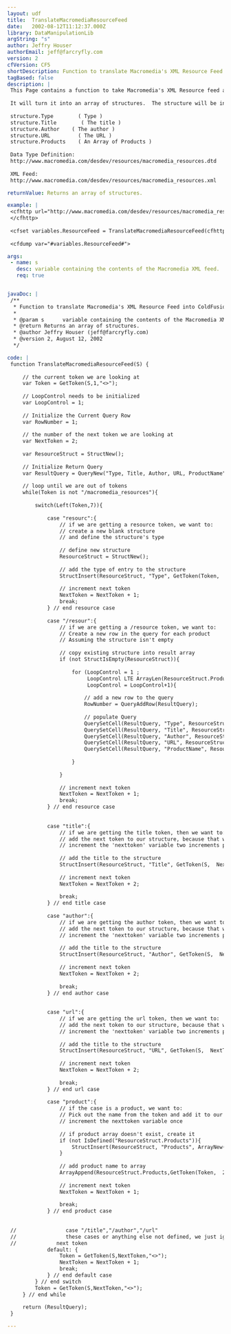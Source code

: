 ```yaml
---
layout: udf
title:  TranslateMacromediaResourceFeed
date:   2002-08-12T11:12:37.000Z
library: DataManipulationLib
argString: "s"
author: Jeffry Houser
authorEmail: jeff@farcryfly.com
version: 2
cfVersion: CF5
shortDescription: Function to translate Macromedia's XML Resource Feed into ColdFusion variables.
tagBased: false
description: |
 This Page contains a function to take Macromedia's XML Resource feed and put it into ColdFusion variables.
 
 It will turn it into an array of structures.  The structure will be in this format:
 
 structure.Type        ( Type )
 structure.Title        ( The title )
 structure.Author    ( The author )
 structure.URL         ( The URL )
 structure.Products    ( An Array of Products ) 
 
 Data Type Definition: 
 http://www.macromedia.com/desdev/resources/macromedia_resources.dtd
 
 XML Feed: 
 http://www.macromedia.com/desdev/resources/macromedia_resources.xml

returnValue: Returns an array of structures.

example: |
 <cfhttp url="http://www.macromedia.com/desdev/resources/macromedia_resources.xml" method="GET">
 </cfhttp>
 
 <cfset variables.ResourceFeed = TranslateMacromediaResourceFeed(cfhttp.FileContent)>
 
 <cfdump var="#variables.ResourceFeed#">

args:
 - name: s
   desc: variable containing the contents of the Macromedia XML feed.  Usually CFHTTP.FileContent
   req: true


javaDoc: |
 /**
  * Function to translate Macromedia's XML Resource Feed into ColdFusion variables.
  * 
  * @param s      variable containing the contents of the Macromedia XML feed.  Usually CFHTTP.FileContent (Required)
  * @return Returns an array of structures. 
  * @author Jeffry Houser (jeff@farcryfly.com) 
  * @version 2, August 12, 2002 
  */

code: |
 function TranslateMacromediaResourceFeed(S) {
 
     // the current token we are looking at 
     var Token = GetToken(S,1,"<>");
     
     // LoopControl needs to be initialized
     var LoopControl = 1;
     
     // Initialize the Current Query Row 
     var RowNumber = 1;
 
     // the number of the next token we are looking at 
     var NextToken = 2;
     
     var ResourceStruct = StructNew();
 
     // Initialize Return Query 
     var ResultQuery = QueryNew("Type, Title, Author, URL, ProductName");
     
     // loop until we are out of tokens 
     while(Token is not "/macromedia_resources"){
     
         switch(Left(Token,7)){
 
             case "resourc":{
                 // if we are getting a resource token, we want to:
                 // create a new blank structure 
                 // and define the structure's type
                 
                 // define new structure
                 ResourceStruct = StructNew();
                 
                 // add the type of entry to the structure
                 StructInsert(ResourceStruct, "Type", GetToken(Token,  2, """"));
 
                 // increment next token
                 NextToken = NextToken + 1;
                 break;
             } // end resource case            
             
             case "/resour":{
                 // if we are getting a /resource token, we want to:
                 // Create a new row in the query for each product 
                 // Assuming the structure isn't empty 
                 
                 // copy existing structure into result array
                 if (not StructIsEmpty(ResourceStruct)){
                     
                     for (LoopControl = 1 ; 
                          LoopControl LTE ArrayLen(ResourceStruct.Products) ; 
                          LoopControl = LoopControl+1){
                         
                         // add a new row to the query 
                         RowNumber = QueryAddRow(ResultQuery);
                         
                         // populate Query 
                         QuerySetCell(ResultQuery, "Type", ResourceStruct.Type, RowNumber);
                         QuerySetCell(ResultQuery, "Title", ResourceStruct.Title, RowNumber);
                         QuerySetCell(ResultQuery, "Author", ResourceStruct.Author, RowNumber);
                         QuerySetCell(ResultQuery, "URL", ResourceStruct.URL, RowNumber);
                         QuerySetCell(ResultQuery, "ProductName", ResourceStruct.Products[LoopControl], RowNumber);
 
                     }
                     
                 }
                 
                 // increment next token
                 NextToken = NextToken + 1;
                 break;
             } // end resource case            
 
 
             case "title":{
                 // if we are getting the title token, then we want to:
                 // add the next token to our structure, because that will be our title text
                 // increment the 'nexttoken' variable two increments past the end title token
 
                 // add the title to the structure
                 StructInsert(ResourceStruct, "Title", GetToken(S,  NextToken+1, "<>"));
                 
                 // increment next token
                 NextToken = NextToken + 2;
 
                 break;
             } // end title case
 
             case "author":{
                 // if we are getting the author token, then we want to:
                 // add the next token to our structure, because that will be our author text
                 // increment the 'nexttoken' variable two increments past the end Author token
 
                 // add the title to the structure
                 StructInsert(ResourceStruct, "Author", GetToken(S,  NextToken+1, "<>"));
                 
                 // increment next token
                 NextToken = NextToken + 2;
                 
                 break;
             } // end author case 
 
 
             case "url":{
                 // if we are getting the url token, then we want to:
                 // add the next token to our structure, because that will be our url text
                 // increment the 'nexttoken' variable two increments past the end url token
 
                 // add the title to the structure
                 StructInsert(ResourceStruct, "URL", GetToken(S,  NextToken+1, "<>"));
                 
                 // increment next token
                 NextToken = NextToken + 2;
                 
                 break;
             } // end url case 
             
             case "product":{ 
                 // if the case is a product, we want to:
                 // Pick out the name from the token and add it to our product array
                 // increment the nexttoken variable once
                 
                 // if product array doesn't exist, create it
                 if (not IsDefined("ResourceStruct.Products")){
                     StructInsert(ResourceStruct, "Products", ArrayNew(1));
                 }
                 
                 // add product name to array 
                 ArrayAppend(ResourceStruct.Products,GetToken(Token,  2, """"));
                 
                 // increment next token
                 NextToken = NextToken + 1;
                 
                 break;
             } // end product case 
 
             
 //                case "/title","/author","/url"
 //                these cases or anything else not defined, we just ignore, but we still wanna get the 
 //             next token
             default: {
                 Token = GetToken(S,NextToken,"<>");
                 NextToken = NextToken + 1;
                 break;
             } // end default case 
         } // end switch
         Token = GetToken(S,NextToken,"<>");
     } // end while
 
     return (ResultQuery);
 }

---
```


